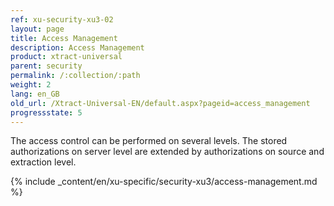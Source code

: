 ```yaml
---
ref: xu-security-xu3-02
layout: page
title: Access Management
description: Access Management
product: xtract-universal
parent: security
permalink: /:collection/:path
weight: 2
lang: en_GB
old_url: /Xtract-Universal-EN/default.aspx?pageid=access_management
progressstate: 5
---
```

The access control can be performed on several levels. The stored authorizations on server level are extended by authorizations on source and extraction level.

{% include _content/en/xu-specific/security-xu3/access-management.md %}


